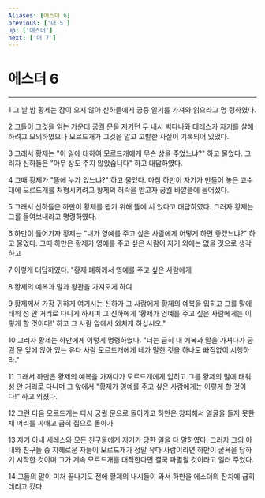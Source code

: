 ```yaml
---
Aliases: [에스더 6]
previous: ['더 5']
up: ['에스더']
next: ['더 7']
---
```

# 에스더 6

***


1 그 날 밤 황제는 잠이 오지 않아 신하들에게 궁중 일기를 가져와 읽으라고 명 령하였다. 

2 그들이 그것을 읽는 가운데 궁궐 문을 지키던 두 내시 빅다나와 데레스가 자기를 살해하려고 모의하였으나 모르드개가 그것을 알고 고발한 사실이 기록되어 있었다. 

3 그래서 황제는 "이 일에 대하여 모르드개에게 무슨 상을 주었느냐?" 하고 물었다. 그러자 신하들은 "아무 상도 주지 않았습니다" 하고 대답하였다. 

4 그때 황제가 "뜰에 누가 있느냐?" 하고 물었다. 마침 하만이 자기가 만들어 놓은 교수대에 모르드개를 처형시키려고 황제의 허락을 받고자 궁궐 바깥뜰에 들어섰다. 

5 그래서 신하들은 하만이 황제를 뵙기 위해 뜰에 서 있다고 대답하였다. 그러자 황제는 그를 들여보내라고 명령하였다. 

6 하만이 들어가자 황제는 "내가 영예를 주고 싶은 사람에게 어떻게 하면 좋겠느냐?" 하고 물었다. 그때 하만은 황제가 영예를 주고 싶은 사람이 자기 외에는 없을 것으로 생각하고 

7 이렇게 대답하였다. "황제 폐하께서 영예를 주고 싶은 사람에게 

8 황제의 예복과 말과 왕관을 가져오게 하여 

9 황제께서 가장 귀하게 여기시는 신하가 그 사람에게 황제의 예복을 입히고 그를 말에 태워 성 안 거리로 다니게 하시며 그 신하에게 '황제가 영예를 주고 싶은 사람에게는 이렇게 할 것이다!' 하고 그 사람 앞에서 외치게 하십시오." 

10 그러자 황제는 하만에게 이렇게 명령하였다. "너는 급히 내 예복과 말을 가져다가 궁궐 문 앞에 앉아 있는 유다 사람 모르드개에게 네가 말한 것을 하나도 빠짐없이 시행하라." 

11 그래서 하만은 황제의 예복을 가져다가 모르드개에게 입히고 그를 황제의 말에 태워 성 안 거리로 다니며 그 앞에서 "황제가 영예를 주고 싶은 사람에게는 이렇게 할 것이다!" 하고 외쳤다. 

12 그런 다음 모르드개는 다시 궁궐 문으로 돌아가고 하만은 창피해서 얼굴을 들지 못한 채 머리를 싸매고 급히 집으로 돌아가 

13 자기 아내 세레스와 모든 친구들에게 자기가 당한 일을 다 말하였다. 그러자 그의 아내와 친구들 중 지혜로운 자들이 모르드개가 정말 유다 사람이라면 하만이 굴욕을 당하기 시작한 것이며 그가 계속 모르드개를 대적한다면 결국 파멸될 것이라고 일러 주었다. 

14 그들의 말이 미처 끝나기도 전에 황제의 내시들이 와서 하만을 에스더의 잔치에 급히 데리고 갔다.
